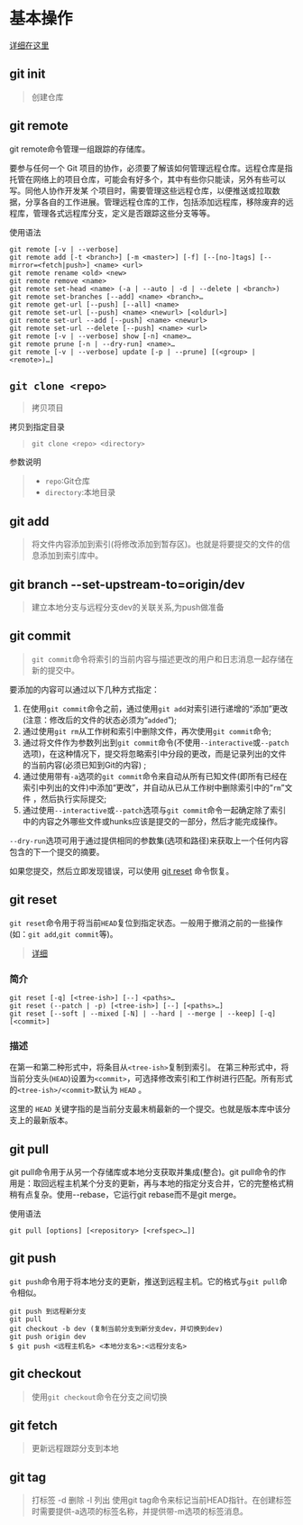 # 基本操作

[详细在这里](https://www.yiibai.com/git/)

## git init

>创建仓库

## git remote

git remote命令管理一组跟踪的存储库。

要参与任何一个 Git 项目的协作，必须要了解该如何管理远程仓库。远程仓库是指托管在网络上的项目仓库，可能会有好多个，其中有些你只能读，另外有些可以写。同他人协作开发某 个项目时，需要管理这些远程仓库，以便推送或拉取数据，分享各自的工作进展。管理远程仓库的工作，包括添加远程库，移除废弃的远程库，管理各式远程库分支，定义是否跟踪这些分支等等。

使用语法

```Git
git remote [-v | --verbose]
git remote add [-t <branch>] [-m <master>] [-f] [--[no-]tags] [--mirror=<fetch|push>] <name> <url>
git remote rename <old> <new>
git remote remove <name>
git remote set-head <name> (-a | --auto | -d | --delete | <branch>)
git remote set-branches [--add] <name> <branch>…
git remote get-url [--push] [--all] <name>
git remote set-url [--push] <name> <newurl> [<oldurl>]
git remote set-url --add [--push] <name> <newurl>
git remote set-url --delete [--push] <name> <url>
git remote [-v | --verbose] show [-n] <name>…​
git remote prune [-n | --dry-run] <name>…​
git remote [-v | --verbose] update [-p | --prune] [(<group> | <remote>)…​]
```

## `git clone <repo>`

>拷贝项目

拷贝到指定目录
> `git clone <repo> <directory>`

参数说明

>* `repo`:Git仓库
>* `directory`:本地目录

## git add

>将文件内容添加到索引(将修改添加到暂存区)。也就是将要提交的文件的信息添加到索引库中。

## git branch --set-upstream-to=origin/dev

>建立本地分支与远程分支dev的关联关系,为push做准备

## git commit

>`git commit`命令将索引的当前内容与描述更改的用户和日志消息一起存储在新的提交中。

要添加的内容可以通过以下几种方式指定：

1. 在使用`git commit`命令之前，通过使用`git add`对索引进行递增的“添加”更改(注意：修改后的文件的状态必须为“`added`”);
2. 通过使用`git rm`从工作树和索引中删除文件，再次使用`git commit`命令;
3. 通过将文件作为参数列出到`git commit`命令(不使用`--interactive`或`--patch`选项)，在这种情况下，提交将忽略索引中分段的更改，而是记录列出的文件的当前内容(必须已知到Git的内容) ;
4. 通过使用带有`-a`选项的`git commit`命令来自动从所有已知文件(即所有已经在索引中列出的文件)中添加“更改”，并自动从已从工作树中删除索引中的“`rm`”文件 ，然后执行实际提交;
5. 通过使用`--interactive`或`--patch`选项与`git commit`命令一起确定除了索引中的内容之外哪些文件或hunks应该是提交的一部分，然后才能完成操作。

`--dry-run`选项可用于通过提供相同的参数集(选项和路径)来获取上一个任何内容包含的下一个提交的摘要。

如果您提交，然后立即发现错误，可以使用 [git reset](http://www.yiibai.com/git/git_reset.html "git reset") 命令恢复。

## git reset

`git reset`命令用于将当前`HEAD`复位到指定状态。一般用于撤消之前的一些操作(如：`git add`,`git commit`等)。

> [详细](https://www.cnblogs.com/human/p/5128482.html)

### 简介

```Git
git reset [-q] [<tree-ish>] [--] <paths>…​
git reset (--patch | -p) [<tree-ish>] [--] [<paths>…​]
git reset [--soft | --mixed [-N] | --hard | --merge | --keep] [-q] [<commit>]

```

### 描述

在第一和第二种形式中，将条目从`<tree-ish>`复制到索引。 在第三种形式中，将当前分支头(`HEAD`)设置为`<commit>`，可选择修改索引和工作树进行匹配。所有形式的`<tree-ish>/<commit>`默认为 `HEAD` 。

这里的 `HEAD` 关键字指的是当前分支最末梢最新的一个提交。也就是版本库中该分支上的最新版本。

## git pull

git pull命令用于从另一个存储库或本地分支获取并集成(整合)。git pull命令的作用是：取回远程主机某个分支的更新，再与本地的指定分支合并，它的完整格式稍稍有点复杂。使用--rebase，它运行git rebase而不是git merge。

使用语法

```git
git pull [options] [<repository> [<refspec>…]]
```

## git push

`git push`命令用于将本地分支的更新，推送到远程主机。它的格式与`git pull`命令相似。

```Git
git push 到远程新分支
git pull
git checkout -b dev (复制当前分支到新分支dev，并切换到dev)
git push origin dev
$ git push <远程主机名> <本地分支名>:<远程分支名>
```

## git checkout

>使用`git checkout`命令在分支之间切换

## git fetch

>更新远程跟踪分支到本地

## git tag

>打标签 -d 删除  -l 列出 使用git tag命令来标记当前HEAD指针。在创建标签时需要提供-a选项的标签名称，并提供带-m选项的标签消息。
